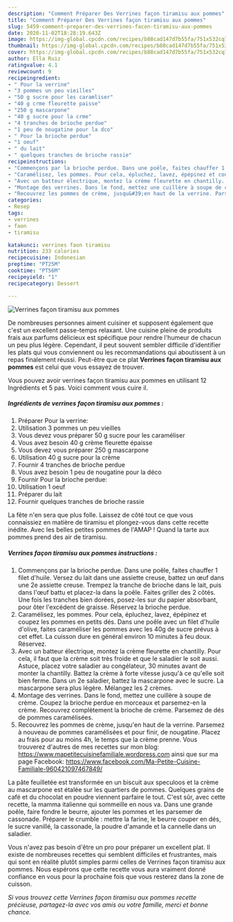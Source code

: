 ```yaml
---
description: "Comment Préparer Des Verrines façon tiramisu aux pommes"
title: "Comment Préparer Des Verrines façon tiramisu aux pommes"
slug: 5459-comment-preparer-des-verrines-facon-tiramisu-aux-pommes
date: 2020-11-02T18:28:19.643Z
image: https://img-global.cpcdn.com/recipes/b88cad147d7b55fa/751x532cq70/verrines-facon-tiramisu-aux-pommes-photo-principale-de-la-recette.jpg
thumbnail: https://img-global.cpcdn.com/recipes/b88cad147d7b55fa/751x532cq70/verrines-facon-tiramisu-aux-pommes-photo-principale-de-la-recette.jpg
cover: https://img-global.cpcdn.com/recipes/b88cad147d7b55fa/751x532cq70/verrines-facon-tiramisu-aux-pommes-photo-principale-de-la-recette.jpg
author: Ella Ruiz
ratingvalue: 4.1
reviewcount: 9
recipeingredient:
- " Pour la verrine"
- "3 pommes un peu vieilles"
- "50 g sucre pour les caramliser"
- "40 g crme fleurette paisse"
- "250 g mascarpone"
- "40 g sucre pour la crme"
- "4 tranches de brioche perdue"
- "1 peu de nougatine pour la dco"
- " Pour la brioche perdue"
- "1 oeuf"
- " du lait"
- " quelques tranches de brioche rassie"
recipeinstructions:
- "Commençons par la brioche perdue. Dans une poêle, faites chauffer 1 filet d&#39;huile. Versez du lait dans une assiette creuse, battez un œuf dans une 2e assiette creuse. Trempez la tranche de brioche dans le lait, puis dans l&#39;œuf battu et placez-la dans la poêle. Faites griller des 2 côtés. Une fois les tranches bien dorées, posez-les sur du papier absorbant, pour ôter l&#39;excédent de graisse. Réservez la brioche perdue."
- "Caramélisez, les pommes. Pour cela, épluchez, lavez, épépinez et coupez les pommes en petits dés. Dans une poêle avec un filet d&#39;huile d&#39;olive, faites caraméliser les pommes avec les 40g de sucre prévus à cet effet. La cuisson dure en général environ 10 minutes à feu doux. Réservez."
- "Avec un batteur électrique, montez la crème fleurette en chantilly. Pour cela, il faut que la crème soit très froide et que le saladier le soit aussi. Astuce, placez votre saladier au congélateur, 30 minutes avant de monter la chantilly. Battez la crème à forte vitesse jusqu&#39;à ce qu&#39;elle soit bien ferme. Dans un 2e saladier, battez la mascarpone avec le sucre. La mascarpone sera plus légère. Mélangez les 2 crèmes."
- "Montage des verrines. Dans le fond, mettez une cuillère à soupe de crème. Coupez la brioche perdue en morceaux et parsemez-en la crème. Recouvrez complètement la brioche de crème. Parsemez de dés de pommes caramélisées."
- "Recouvrez les pommes de crème, jusqu&#39;en haut de la verrine. Parsemez à nouveau de pommes caramélisées et pour finir, de nougatine. Placez au frais pour au moins 4h, le temps que la crème prenne. Vous trouverez d&#39;autres de mes recettes sur mon blog: https://www.mapetitecuisinefamiliale.wordpress.com ainsi que sur ma page Facebook: https://www.facebook.com/Ma-Petite-Cuisine-Familiale-960421097467849/"
categories:
- Resep
tags:
- verrines
- faon
- tiramisu

katakunci: verrines faon tiramisu 
nutrition: 233 calories
recipecuisine: Indonesian
preptime: "PT25M"
cooktime: "PT56M"
recipeyield: "1"
recipecategory: Dessert

---
```



![Verrines façon tiramisu aux pommes](https://img-global.cpcdn.com/recipes/b88cad147d7b55fa/751x532cq70/verrines-facon-tiramisu-aux-pommes-photo-principale-de-la-recette.jpg)

De nombreuses personnes aiment cuisiner et supposent également que c'est un excellent passe-temps relaxant. Une cuisine pleine de produits frais aux parfums délicieux est spécifique pour rendre l'humeur de chacun un peu plus légère. Cependant, il peut souvent sembler difficile d'identifier les plats qui vous conviennent ou les recommandations qui aboutissent à un repas finalement réussi. Peut-être que ce plat <strong> Verrines façon tiramisu aux pommes </strong> est celui que vous essayez de trouver.

<!--inarticleads1-->

Vous pouvez avoir verrines façon tiramisu aux pommes en utilisant 12 Ingrédients et 5 pas. Voici comment vous cuire il.

##### Ingrédients de verrines façon tiramisu aux pommes :

1. Préparer  Pour la verrine:
1. Utilisation 3 pommes un peu vieilles
1. Vous devez vous préparer 50 g sucre pour les caraméliser
1. Vous avez besoin 40 g crème fleurette épaisse
1. Vous devez vous préparer 250 g mascarpone
1. Utilisation 40 g sucre pour la crème
1. Fournir 4 tranches de brioche perdue
1. Vous avez besoin 1 peu de nougatine pour la déco
1. Fournir  Pour la brioche perdue:
1. Utilisation 1 oeuf
1. Préparer  du lait
1. Fournir  quelques tranches de brioche rassie


La fête n&#39;en sera que plus folle. Laissez de côté tout ce que vous connaissiez en matière de tiramisu et plongez-vous dans cette recette inédite. Avec les belles petites pommes de l&#39;AMAP ! Quand la tarte aux pommes prend des air de tiramisu. 

<!--inarticleads2-->

##### Verrines façon tiramisu aux pommes instructions :

1. Commençons par la brioche perdue. Dans une poêle, faites chauffer 1 filet d&#39;huile. Versez du lait dans une assiette creuse, battez un œuf dans une 2e assiette creuse. Trempez la tranche de brioche dans le lait, puis dans l&#39;œuf battu et placez-la dans la poêle. Faites griller des 2 côtés. Une fois les tranches bien dorées, posez-les sur du papier absorbant, pour ôter l&#39;excédent de graisse. Réservez la brioche perdue.
1. Caramélisez, les pommes. Pour cela, épluchez, lavez, épépinez et coupez les pommes en petits dés. Dans une poêle avec un filet d&#39;huile d&#39;olive, faites caraméliser les pommes avec les 40g de sucre prévus à cet effet. La cuisson dure en général environ 10 minutes à feu doux. Réservez.
1. Avec un batteur électrique, montez la crème fleurette en chantilly. Pour cela, il faut que la crème soit très froide et que le saladier le soit aussi. Astuce, placez votre saladier au congélateur, 30 minutes avant de monter la chantilly. Battez la crème à forte vitesse jusqu&#39;à ce qu&#39;elle soit bien ferme. Dans un 2e saladier, battez la mascarpone avec le sucre. La mascarpone sera plus légère. Mélangez les 2 crèmes.
1. Montage des verrines. Dans le fond, mettez une cuillère à soupe de crème. Coupez la brioche perdue en morceaux et parsemez-en la crème. Recouvrez complètement la brioche de crème. Parsemez de dés de pommes caramélisées.
1. Recouvrez les pommes de crème, jusqu&#39;en haut de la verrine. Parsemez à nouveau de pommes caramélisées et pour finir, de nougatine. Placez au frais pour au moins 4h, le temps que la crème prenne. Vous trouverez d&#39;autres de mes recettes sur mon blog: https://www.mapetitecuisinefamiliale.wordpress.com ainsi que sur ma page Facebook: https://www.facebook.com/Ma-Petite-Cuisine-Familiale-960421097467849/


La pâte feuilletée est transformée en un biscuit aux speculoos et la crème au mascarpone est étalée sur les quartiers de pommes. Quelques grains de café et du chocolat en poudre viennent parfaire le tout. C&#39;est sûr, avec cette recette, la mamma italienne qui sommeille en nous va. Dans une grande poêle, faire fondre le beurre, ajouter les pommes et les parsemer de cassonade. Préparer le crumble : mettre la farine, le beurre couper en dés, le sucre vanillé, la cassonade, la poudre d&#39;amande et la cannelle dans un saladier. 

<!--inarticleads1-->

<p>
Vous n'avez pas besoin d'être un pro pour préparer un excellent plat. Il existe de nombreuses recettes qui semblent difficiles et frustrantes, mais qui sont en réalité plutôt simples parmi celles de Verrines façon tiramisu aux pommes. Nous espérons que cette recette vous aura vraiment donné confiance en vous pour la prochaine fois que vous resterez dans la zone de cuisson.
</p>

<p>
<i>Si vous trouvez cette Verrines façon tiramisu aux pommes recette précieuse, partagez-la avec vos amis ou votre famille, merci et bonne chance.</i>
</p>
